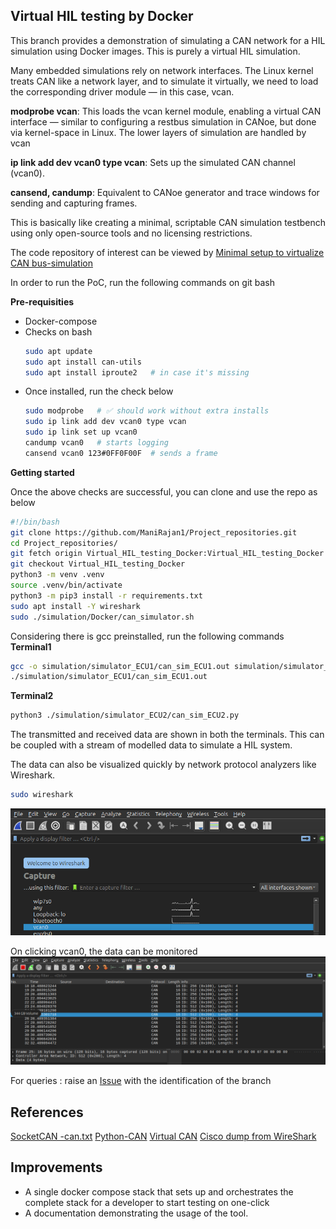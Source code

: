 ## Virtual HIL testing by Docker

This branch provides a demonstration of simulating a CAN network for a HIL simulation using Docker images. This is purely a virtual HIL simulation.

Many embedded simulations rely on network interfaces. The Linux kernel treats CAN like a network layer, and to simulate it virtually, we need to load the corresponding driver module — in this case, vcan.

**modprobe vcan**: This loads the vcan kernel module, enabling a virtual CAN interface — similar to configuring a restbus simulation in CANoe, but done via kernel-space in Linux. The lower layers of simulation are handled by vcan

**ip link add dev vcan0 type vcan**: Sets up the simulated CAN channel (vcan0).

**cansend, candump**: Equivalent to CANoe generator and trace windows for sending and capturing frames.

This is basically like creating a minimal, scriptable CAN simulation testbench using only open-source tools and no licensing restrictions.

The code repository of interest can be viewed by [Minimal setup to virtualize CAN bus-simulation](https://github.com/ManiRajan1/Project_repositories/tree/Virtual_HIL_testing_Docker)

In order to run the PoC, run the following commands on git bash

**Pre-requisities**
+ Docker-compose
+ Checks on bash
  ```bash
  sudo apt update
  sudo apt install can-utils
  sudo apt install iproute2   # in case it's missing
  ```
+ Once installed, run the check below
  ```bash
  sudo modprobe   # ✅ should work without extra installs
  sudo ip link add dev vcan0 type vcan
  sudo ip link set up vcan0
  candump vcan0   # starts logging
  cansend vcan0 123#0FF0F00F  # sends a frame
  ```
**Getting started**

Once the above checks are successful, you can clone and use the repo as below

``` bash
#!/bin/bash
git clone https://github.com/ManiRajan1/Project_repositories.git
cd Project_repositories/
git fetch origin Virtual_HIL_testing_Docker:Virtual_HIL_testing_Docker
git checkout Virtual_HIL_testing_Docker
python3 -m venv .venv
source .venv/bin/activate 
python3 -m pip3 install -r requirements.txt
sudo apt install -Y wireshark
sudo ./simulation/Docker/can_simulator.sh
``` 
Considering there is gcc preinstalled, run the following commands
**Terminal1**
``` bash
gcc -o simulation/simulator_ECU1/can_sim_ECU1.out simulation/simulator_ECU1/can_sim_ECU1.c
./simulation/simulator_ECU1/can_sim_ECU1.out 
```
**Terminal2**
``` bash
python3 ./simulation/simulator_ECU2/can_sim_ECU2.py 
```

The transmitted and received data are shown in both the terminals. This can be coupled with a stream of modelled data to simulate a HIL system.

The data can also be visualized quickly by network protocol analyzers like Wireshark.

``` bash
sudo wireshark
```
![Wireshark Home](../images/Wireshark1.png)

On clicking vcan0, the data can be monitored
![Monitor](../images/Wireshark2.png)



For queries : raise an [Issue](https://github.com/ManiRajan1/Project_repositories/issues) with the identification of the branch 


## References
[SocketCAN -can.txt](https://www.kernel.org/doc/Documentation/networking/can.txt)
[Python-CAN](https://python-can.readthedocs.io/en/stable/bus.html)
[Virtual CAN](https://netmodule-linux.readthedocs.io/en/latest/howto/can.html)
[Cisco dump from WireShark](https://www.wireshark.org/docs/man-pages/ciscodump.html)

## Improvements
+ A single docker compose stack that sets up and orchestrates the complete stack for a developer to start testing on one-click
+ A documentation demonstrating the usage of the tool.

